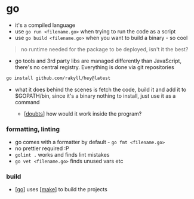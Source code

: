 # go

- it's a compiled language
- use `go run <filename.go>` when trying to run the code as a script
- use `go build <filename.go>` when you want to build a binary - so cool

> no runtime needed for the package to be deployed, isn't it the best?

- go tools and 3rd party libs are managed differently than JavaScript, there's no central registry. Everything is done via git repositories

```bash
go install github.com/rakyll/hey@latest
```

- what it does behind the scenes is fetch the code, build it and add it to $GOPATH/bin, since it's a binary nothing to install, just use it as a command

  - [[doubts]] how would it work inside the program?

### formatting, linting

- go comes with a formatter by default - `go fmt <filename.go>`
- no prettier required :P
- `golint .` works and finds lint mistakes
- `go vet <filename.go>` finds unused vars etc

### build

- [[go]] uses [[make]] to build the projects

[//begin]: # "Autogenerated link references for markdown compatibility"
[doubts]: doubts.md "doubts"
[go]: go.md "go"
[make]: make.md "make"
[//end]: # "Autogenerated link references"
